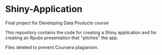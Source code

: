 # Shiny-Application
Final project for Developing Data Products course

This repository contains the code for creating a Shiny application and for creating an Rpubs presentation that "pitches" the app.

Files deleted to prevent Coursera plagiarism.
